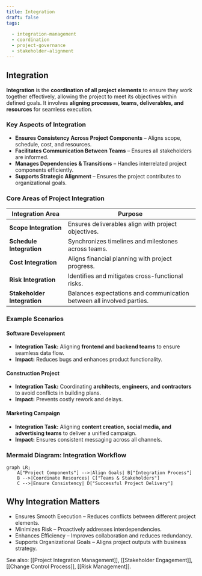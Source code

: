 ```yaml
---
title: Integration
draft: false
tags:
  
  - integration-management
  - coordination
  - project-governance
  - stakeholder-alignment
---
```


## **Integration**
**Integration** is the **coordination of all project elements** to ensure they work together effectively, allowing the project to meet its objectives within defined goals. It involves **aligning processes, teams, deliverables, and resources** for seamless execution.

### **Key Aspects of Integration**
- **Ensures Consistency Across Project Components** – Aligns scope, schedule, cost, and resources.
- **Facilitates Communication Between Teams** – Ensures all stakeholders are informed.
- **Manages Dependencies & Transitions** – Handles interrelated project components efficiently.
- **Supports Strategic Alignment** – Ensures the project contributes to organizational goals.

### **Core Areas of Project Integration**
| **Integration Area**          | **Purpose** |
|-----------------------------|------------------------------------------------|
| **Scope Integration**       | Ensures deliverables align with project objectives. |
| **Schedule Integration**    | Synchronizes timelines and milestones across teams. |
| **Cost Integration**        | Aligns financial planning with project progress. |
| **Risk Integration**        | Identifies and mitigates cross-functional risks. |
| **Stakeholder Integration** | Balances expectations and communication between all involved parties. |

### **Example Scenarios**

#### **Software Development**
- **Integration Task:** Aligning **frontend and backend teams** to ensure seamless data flow.
- **Impact:** Reduces bugs and enhances product functionality.

#### **Construction Project**
- **Integration Task:** Coordinating **architects, engineers, and contractors** to avoid conflicts in building plans.
- **Impact:** Prevents costly rework and delays.

#### **Marketing Campaign**
- **Integration Task:** Aligning **content creation, social media, and advertising teams** to deliver a unified campaign.
- **Impact:** Ensures consistent messaging across all channels.

### **Mermaid Diagram: Integration Workflow**
```mermaid
graph LR;
    A["Project Components"] -->|Align Goals| B["Integration Process"]
    B -->|Coordinate Resources| C["Teams & Stakeholders"]
    C -->|Ensure Consistency| D["Successful Project Delivery"]
```

## Why Integration Matters

- Ensures Smooth Execution – Reduces conflicts between different project elements.
- Minimizes Risk – Proactively addresses interdependencies.
- Enhances Efficiency – Improves collaboration and reduces redundancy.
- Supports Organizational Goals – Aligns project outputs with business strategy.

See also: [[Project Integration Management]], [[Stakeholder Engagement]], [[Change Control Process]], [[Risk Management]].